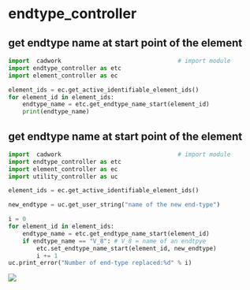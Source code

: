 # endtype_controller

## get endtype name at start point of the element

```python 
import  cadwork                                 # import module
import endtype_controller as etc
import element_controller as ec

element_ids = ec.get_active_identifiable_element_ids()
for element_id in element_ids:
    endtype_name = etc.get_endtype_name_start(element_id)
    print(endtype_name)
```


## get endtype name at start point of the element

```python 
import  cadwork                                 # import module
import endtype_controller as etc
import element_controller as ec
import utility_controller as uc

element_ids = ec.get_active_identifiable_element_ids()

new_endtype = uc.get_user_string("name of the new end-type")

i = 0
for element_id in element_ids:
    endtype_name = etc.get_endtype_name_start(element_id)
    if endtype_name == "V_8": # V_8 = name of an endtpye
        etc.set_endtype_name_start(element_id, new_endtype)
        i += 1
uc.print_error("Number of end-type replaced:%d" % i)
```

<noscript>
    <img src="https://analytics.cadwork.ca/ingress/e6b1702b-6224-4e93-94b7-9e4c2cd7ae06/pixel.gif">
</noscript>
<script defer src="https://analytics.cadwork.ca/ingress/e6b1702b-6224-4e93-94b7-9e4c2cd7ae06/script.js"></script>